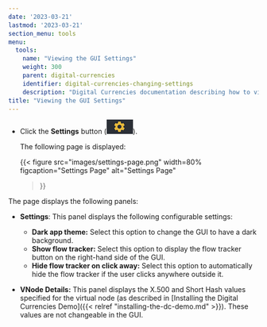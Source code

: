```yaml
---
date: '2023-03-21'
lastmod: '2023-03-21'
section_menu: tools
menu:
  tools:
    name: "Viewing the GUI Settings"
    weight: 300
    parent: digital-currencies
    identifier: digital-currencies-changing-settings
    description: "Digital Currencies documentation describing how to view and change the settings of the GUI"
title: "Viewing the GUI Settings"
---
```



* Click the **Settings** button (![](images/setting-buttons.png)).

  The following page is displayed:
  
  {{< 
      figure
	  src="images/settings-page.png"
      width=80%
	  figcaption="Settings Page"
	  alt="Settings Page"
  >}}
     
The page displays the following panels:

* **Settings**: This panel displays the following configurable settings:

  * **Dark app theme:** Select this option to change the GUI to have a dark  background.
  * **Show flow tracker:** Select this option to display the flow tracker button on the right-hand side of the GUI. 
  * **Hide flow tracker on click away:** Select this option to automatically hide the flow tracker if the user clicks anywhere outside it.

* **VNode Details:** This panel displays the X.500 and Short Hash values specified for the virtual node (as described in [Installing the Digital Currencies Demo]({{< relref "installing-the-dc-demo.md" >}}). These values are not changeable in the GUI.